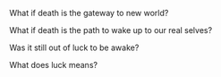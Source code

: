 What if death is the gateway to new world?

What if death is the path to wake up to our real selves?

Was it still out of luck to be awake?

What does luck means?
